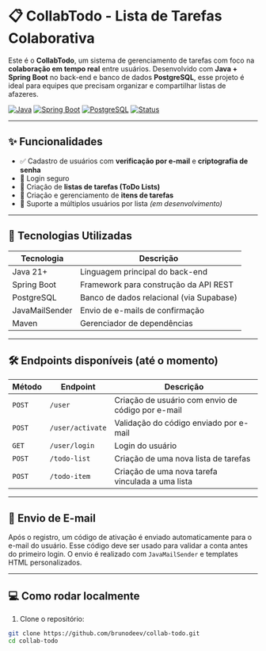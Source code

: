 # 📋 CollabTodo - Lista de Tarefas Colaborativa

Este é o **CollabTodo**, um sistema de gerenciamento de tarefas com foco na **colaboração em tempo real** entre usuários. Desenvolvido com **Java + Spring Boot** no back-end e banco de dados **PostgreSQL**, esse projeto é ideal para equipes que precisam organizar e compartilhar listas de afazeres.

[![Java](https://img.shields.io/badge/Java-21-red.svg)](https://www.java.com)
[![Spring Boot](https://img.shields.io/badge/Spring%20Boot-API-green.svg)](https://spring.io/projects/spring-boot)
[![PostgreSQL](https://img.shields.io/badge/Database-PostgreSQL-blue.svg)](https://www.postgresql.org/)
[![Status](https://img.shields.io/badge/Status-Em%20Desenvolvimento-yellow.svg)](https://github.com/brunodeev/collab-todo)

---

## ✨ Funcionalidades

- ✅ Cadastro de usuários com **verificação por e-mail** e **criptografia de senha**
- 🔐 Login seguro
- 📝 Criação de **listas de tarefas (ToDo Lists)**
- 📌 Criação e gerenciamento de **itens de tarefas**
- 👥 Suporte a múltiplos usuários por lista *(em desenvolvimento)*

---

## 🧠 Tecnologias Utilizadas

| Tecnologia | Descrição |
|------------|-----------|
| Java 21+   | Linguagem principal do back-end |
| Spring Boot | Framework para construção da API REST |
| PostgreSQL | Banco de dados relacional (via Supabase) |
| JavaMailSender | Envio de e-mails de confirmação |
| Maven      | Gerenciador de dependências |

---

## 🛠️ Endpoints disponíveis (até o momento)

| Método | Endpoint | Descrição |
|--------|----------|-----------|
| `POST` | `/user` | Criação de usuário com envio de código por e-mail |
| `POST` | `/user/activate` | Validação do código enviado por e-mail |
| `GET` | `/user/login` | Login do usuário |
| `POST` | `/todo-list` | Criação de uma nova lista de tarefas |
| `POST` | `/todo-item` | Criação de uma nova tarefa vinculada a uma lista |

---

## 📨 Envio de E-mail

Após o registro, um código de ativação é enviado automaticamente para o e-mail do usuário. Esse código deve ser usado para validar a conta antes do primeiro login. O envio é realizado com `JavaMailSender` e templates HTML personalizados.

---

## 💻 Como rodar localmente

1. Clone o repositório:
```bash
git clone https://github.com/brunodeev/collab-todo.git
cd collab-todo
